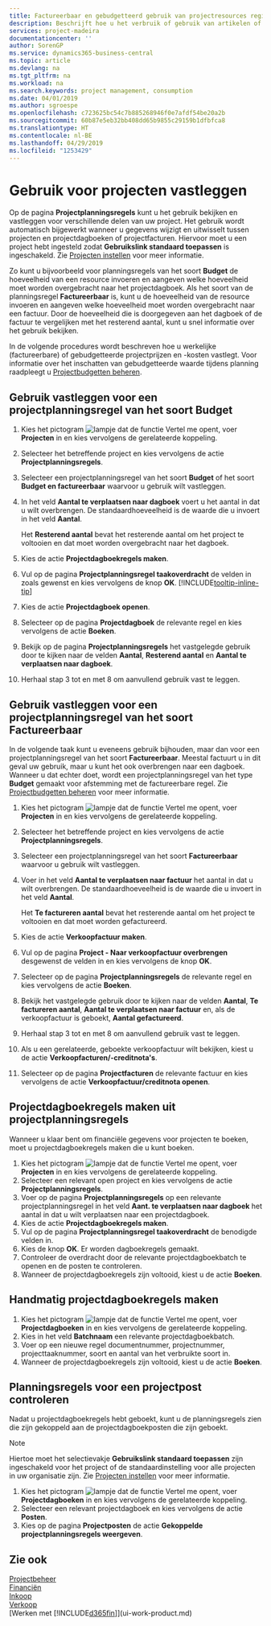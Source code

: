 ```yaml
---
title: Factureerbaar en gebudgetteerd gebruik van projectresources registreren| Microsoft Docs
description: Beschrijft hoe u het verbruik of gebruik van artikelen of resources in projecten registreert om projectbeheer te vergemakkelijken.
services: project-madeira
documentationcenter: ''
author: SorenGP
ms.service: dynamics365-business-central
ms.topic: article
ms.devlang: na
ms.tgt_pltfrm: na
ms.workload: na
ms.search.keywords: project management, consumption
ms.date: 04/01/2019
ms.author: sgroespe
ms.openlocfilehash: c723625bc54c7b885268946f0e7afdf54be20a2b
ms.sourcegitcommit: 60b87e5eb32bb408dd65b9855c29159b1dfbfca8
ms.translationtype: HT
ms.contentlocale: nl-BE
ms.lasthandoff: 04/29/2019
ms.locfileid: "1253429"
---
```

# <a name="record-usage-for-jobs"></a>Gebruik voor projecten vastleggen
Op de pagina **Projectplanningsregels** kunt u het gebruik bekijken en vastleggen voor verschillende delen van uw project. Het gebruik wordt automatisch bijgewerkt wanneer u gegevens wijzigt en uitwisselt tussen projecten en projectdagboeken of projectfacturen. Hiervoor moet u een project hebt ingesteld zodat **Gebruikslink standaard toepassen** is ingeschakeld. Zie [Projecten instellen](projects-how-setup-jobs.md) voor meer informatie.  

Zo kunt u bijvoorbeeld voor planningsregels van het soort **Budget** de hoeveelheid van een resource invoeren en aangeven welke hoeveelheid moet worden overgebracht naar het projectdagboek. Als het soort van de planningsregel **Factureerbaar** is, kunt u de hoeveelheid van de resource invoeren en aangeven welke hoeveelheid moet worden overgebracht naar een factuur. Door de hoeveelheid die is doorgegeven aan het dagboek of de factuur te vergelijken met het resterend aantal, kunt u snel informatie over het gebruik bekijken.

In de volgende procedures wordt beschreven hoe u werkelijke (factureerbare) of gebudgetteerde projectprijzen en -kosten vastlegt. Voor informatie over het inschatten van gebudgetteerde waarde tijdens planning raadpleegt u [Projectbudgetten beheren](projects-how-manage-budgets.md).

## <a name="to-record-usage-for-a-job-planning-line-of-type-budget"></a>Gebruik vastleggen voor een projectplanningsregel van het soort Budget
1. Kies het pictogram ![lampje dat de functie Vertel me opent](media/ui-search/search_small.png "Vertel me wat u wilt doen"), voer **Projecten** in en kies vervolgens de gerelateerde koppeling.  
2. Selecteer het betreffende project en kies vervolgens de actie **Projectplanningsregels**.
3. Selecteer een projectplanningsregel van het soort **Budget** of het soort **Budget en factureerbaar** waarvoor u gebruik wilt vastleggen.
4. In het veld **Aantal te verplaatsen naar dagboek** voert u het aantal in dat u wilt overbrengen. De standaardhoeveelheid is de waarde die u invoert in het veld **Aantal**.

    Het **Resterend aantal** bevat het resterende aantal om het project te voltooien en dat moet worden overgebracht naar het dagboek.  
5. Kies de actie **Projectdagboekregels maken**.
6. Vul op de pagina **Projectplanningsregel taakoverdracht** de velden in zoals gewenst en kies vervolgens de knop **OK**. [!INCLUDE[tooltip-inline-tip](includes/tooltip-inline-tip_md.md)]
7. Kies de actie **Projectdagboek openen**.  
8. Selecteer op de pagina **Projectdagboek** de relevante regel en kies vervolgens de actie **Boeken**.
9. Bekijk op de pagina **Projectplanningsregels** het vastgelegde gebruik door te kijken naar de velden **Aantal**, **Resterend aantal** en **Aantal te verplaatsen naar dagboek**.  
10. Herhaal stap 3 tot en met 8 om aanvullend gebruik vast te leggen.  

## <a name="to-record-usage-for-a-job-planning-line-of-type-billable"></a>Gebruik vastleggen voor een projectplanningsregel van het soort Factureerbaar
In de volgende taak kunt u eveneens gebruik bijhouden, maar dan voor een projectplanningsregel van het soort **Factureerbaar**. Meestal factuurt u in dit geval uw gebruik, maar u kunt het ook overbrengen naar een dagboek. Wanneer u dat echter doet, wordt een projectplanningsregel van het type **Budget** gemaakt voor afstemming met de factureerbare regel. Zie [Projectbudgetten beheren](projects-how-manage-budgets.md) voor meer informatie.

1. Kies het pictogram ![lampje dat de functie Vertel me opent](media/ui-search/search_small.png "Vertel me wat u wilt doen"), voer **Projecten** in en kies vervolgens de gerelateerde koppeling.
2. Selecteer het betreffende project en kies vervolgens de actie **Projectplanningsregels**.  
3. Selecteer een projectplanningsregel van het soort **Factureerbaar** waarvoor u gebruik wilt vastleggen.
4. Voer in het veld **Aantal te verplaatsen naar factuur** het aantal in dat u wilt overbrengen. De standaardhoeveelheid is de waarde die u invoert in het veld **Aantal**.

    Het **Te factureren aantal** bevat het resterende aantal om het project te voltooien en dat moet worden gefactureerd.  
5. Kies de actie **Verkoopfactuur maken**.
6. Vul op de pagina **Project - Naar verkoopfactuur overbrengen** desgewenst de velden in en kies vervolgens de knop **OK**.
7. Selecteer op de pagina **Projectplanningsregels** de relevante regel en kies vervolgens de actie **Boeken**.
8. Bekijk het vastgelegde gebruik door te kijken naar de velden **Aantal**, **Te factureren aantal**, **Aantal te verplaatsen naar factuur** en, als de verkoopfactuur is geboekt, **Aantal gefactureerd**.
9. Herhaal stap 3 tot en met 8 om aanvullend gebruik vast te leggen.  
10. Als u een gerelateerde, geboekte verkoopfactuur wilt bekijken, kiest u de actie **Verkoopfacturen/-creditnota's**.  
11. Selecteer op de pagina **Projectfacturen** de relevante factuur en kies vervolgens de actie **Verkoopfactuur/creditnota openen**.         

## <a name="to-create-job-journal-lines-from-job-planning-lines"></a>Projectdagboekregels maken uit projectplanningsregels
Wanneer u klaar bent om financiële gegevens voor projecten te boeken, moet u projectdagboekregels maken die u kunt boeken.

1. Kies het pictogram ![lampje dat de functie Vertel me opent](media/ui-search/search_small.png "Vertel me wat u wilt doen"), voer **Projecten** in en kies vervolgens de gerelateerde koppeling.  
2. Selecteer een relevant open project en kies vervolgens de actie **Projectplanningsregels**.  
3. Voer op de pagina **Projectplanningsregels** op een relevante projectplanningsregel in het veld **Aant. te verplaatsen naar dagboek** het aantal in dat u wilt verplaatsen naar een projectdagboek.  
4. Kies de actie **Projectdagboekregels maken**.
5. Vul op de pagina **Projectplanningsregel taakoverdracht** de benodigde velden in.  
6. Kies de knop **OK**. Er worden dagboekregels gemaakt.
7. Controleer de overdracht door de relevante projectdagboekbatch te openen en de posten te controleren.  
8. Wanneer de projectdagboekregels zijn voltooid, kiest u de actie **Boeken**.  

## <a name="to-create-job-journal-lines-manually"></a>Handmatig projectdagboekregels maken
1. Kies het pictogram ![lampje dat de functie Vertel me opent](media/ui-search/search_small.png "Vertel me wat u wilt doen"), voer **Projectdagboeken** in en kies vervolgens de gerelateerde koppeling.  
2. Kies in het veld **Batchnaam** een relevante projectdagboekbatch.  
3. Voer op een nieuwe regel documentnummer, projectnummer, projecttaaknummer, soort en aantal van het verbruikte soort in.  
4. Wanneer de projectdagboekregels zijn voltooid, kiest u de actie **Boeken**.  

## <a name="to-review-planning-lines-for-a-job-ledger-entry"></a>Planningsregels voor een projectpost controleren
Nadat u projectdagboekregels hebt geboekt, kunt u de planningsregels zien die zijn gekoppeld aan de projectdagboekposten die zijn geboekt.

> [!NOTE]  
>   Hiertoe moet het selectievakje **Gebruikslink standaard toepassen** zijn ingeschakeld voor het project of de standaardinstelling voor alle projecten in uw organisatie zijn. Zie [Projecten instellen](projects-how-setup-jobs.md) voor meer informatie.  

1. Kies het pictogram ![lampje dat de functie Vertel me opent](media/ui-search/search_small.png "Vertel me wat u wilt doen"), voer **Projectdagboeken** in en kies vervolgens de gerelateerde koppeling.  
2. Selecteer een relevant projectdagboek en kies vervolgens de actie **Posten**.  
3. Kies op de pagina **Projectposten** de actie **Gekoppelde projectplanningsregels weergeven**.

## <a name="see-also"></a>Zie ook
[Projectbeheer](projects-manage-projects.md)  
[Financiën](finance.md)  
[Inkoop](purchasing-manage-purchasing.md)         
[Verkoop](sales-manage-sales.md)      
[Werken met [!INCLUDE[d365fin](includes/d365fin_md.md)]](ui-work-product.md)  
